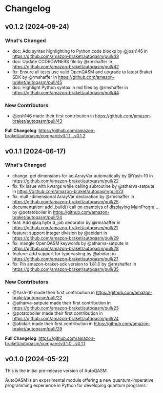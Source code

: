 # Changelog

## v0.1.2 (2024-09-24)

### What's Changed
* doc: Add syntax highlighting to Python code blocks by @josh146 in https://github.com/amazon-braket/autoqasm/pull/43
* doc: Update CODEOWNERS file by @rmshaffer in https://github.com/amazon-braket/autoqasm/pull/42
* fix: Ensure all tests use valid OpenQASM and upgrade to latest Braket SDK by @rmshaffer in https://github.com/amazon-braket/autoqasm/pull/45
* doc: Highlight Python syntax in md files by @rmshaffer in https://github.com/amazon-braket/autoqasm/pull/44

### New Contributors
* @josh146 made their first contribution in https://github.com/amazon-braket/autoqasm/pull/43

**Full Changelog**: https://github.com/amazon-braket/autoqasm/compare/v0.1.1...v0.1.2

## v0.1.1 (2024-06-17)

### What's Changed
* change: get dimensions for aq.ArrayVar automatically by @Yash-10 in https://github.com/amazon-braket/autoqasm/pull/22
* fix: fix issue with kwargs while calling subroutine by @atharva-satpute in https://github.com/amazon-braket/autoqasm/pull/23
* fix: multi-dimensional ArrayVar declaration by @rmshaffer in https://github.com/amazon-braket/autoqasm/pull/25
* documentation: add .build() call on examples of displaying MainProgra… by @potatoboiler in https://github.com/amazon-braket/autoqasm/pull/24
* feat: Add @aq.hybrid_job decorator by @rmshaffer in https://github.com/amazon-braket/autoqasm/pull/21
* feature: support integer division by @abidart in https://github.com/amazon-braket/autoqasm/pull/29
* fix: mangle OpenQASM keywords by @atharva-satpute in https://github.com/amazon-braket/autoqasm/pull/28
* feature: add support for typecasting by @abidart in https://github.com/amazon-braket/autoqasm/pull/27
* fix: Pin amazon-braket-sdk version to 1.81.0 by @rmshaffer in https://github.com/amazon-braket/autoqasm/pull/35

### New Contributors
* @Yash-10 made their first contribution in https://github.com/amazon-braket/autoqasm/pull/22
* @atharva-satpute made their first contribution in https://github.com/amazon-braket/autoqasm/pull/23
* @potatoboiler made their first contribution in https://github.com/amazon-braket/autoqasm/pull/24
* @abidart made their first contribution in https://github.com/amazon-braket/autoqasm/pull/29

**Full Changelog**: https://github.com/amazon-braket/autoqasm/compare/v0.1.0...v0.1.1

## v0.1.0 (2024-05-22)

This is the initial pre-release version of AutoQASM.

AutoQASM is an experimental module offering a new quantum-imperative programming experience in Python for developing quantum programs.
